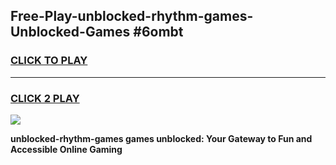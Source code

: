 
## Free-Play-unblocked-rhythm-games-Unblocked-Games #6ombt
<h3>
<a href="https://news.freeplayer.one?title=unblocked-rhythm-games&ref=8M">CLICK TO PLAY</a></h3>
<hr>

<h3>
<a href="https://news.freeplayer.one?title=unblocked-rhythm-games&ref=8M">CLICK 2 PLAY</a>
  
</h3>

<a href="https://news.freeplayer.one?title=unblocked-rhythm-games&ref=8M"><img src="https://clearcache.store/games.png"></a>


**unblocked-rhythm-games games unblocked: Your Gateway to Fun and Accessible Online Gaming**

